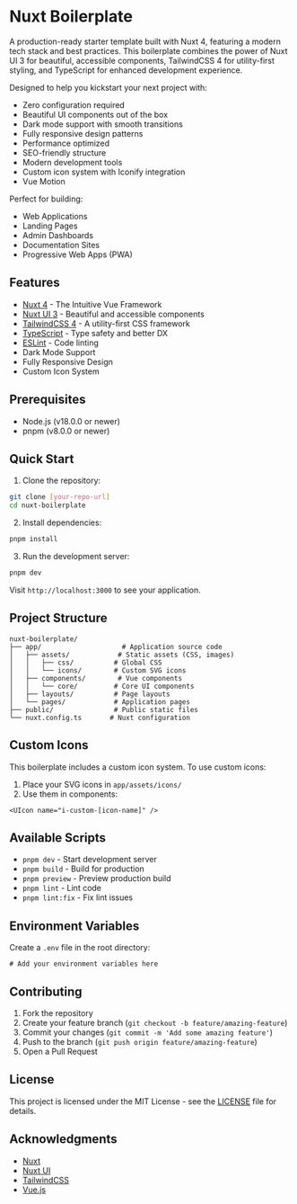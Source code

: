 # Nuxt Boilerplate

A production-ready starter template built with Nuxt 4, featuring a modern tech stack and best practices. This boilerplate combines the power of Nuxt UI 3 for beautiful, accessible components, TailwindCSS 4 for utility-first styling, and TypeScript for enhanced development experience.

Designed to help you kickstart your next project with:
- Zero configuration required
- Beautiful UI components out of the box
- Dark mode support with smooth transitions
- Fully responsive design patterns
- Performance optimized
- SEO-friendly structure
- Modern development tools
- Custom icon system with Iconify integration
- Vue Motion

Perfect for building:
- Web Applications
- Landing Pages
- Admin Dashboards
- Documentation Sites
- Progressive Web Apps (PWA)

## Features

- [Nuxt 4](https://nuxt.com) - The Intuitive Vue Framework
- [Nuxt UI 3](https://ui.nuxt.com) - Beautiful and accessible components
- [TailwindCSS 4](https://tailwindcss.com) - A utility-first CSS framework
- [TypeScript](https://www.typescriptlang.org/) - Type safety and better DX
- [ESLint](https://eslint.org/) - Code linting
- Dark Mode Support
- Fully Responsive Design
- Custom Icon System

## Prerequisites

- Node.js (v18.0.0 or newer)
- pnpm (v8.0.0 or newer)

## Quick Start

1. Clone the repository:
```bash
git clone [your-repo-url]
cd nuxt-boilerplate
```

2. Install dependencies:
```bash
pnpm install
```

3. Run the development server:
```bash
pnpm dev
```

Visit `http://localhost:3000` to see your application.

## Project Structure

```
nuxt-boilerplate/
├── app/                    # Application source code
│   ├── assets/            # Static assets (CSS, images)
│   │   ├── css/          # Global CSS
│   │   └── icons/        # Custom SVG icons
│   ├── components/        # Vue components
│   │   └── core/         # Core UI components
│   ├── layouts/          # Page layouts
│   └── pages/            # Application pages
├── public/               # Public static files
└── nuxt.config.ts       # Nuxt configuration
```

## Custom Icons

This boilerplate includes a custom icon system. To use custom icons:

1. Place your SVG icons in `app/assets/icons/`
2. Use them in components:
```vue
<UIcon name="i-custom-[icon-name]" />
```

## Available Scripts

- `pnpm dev` - Start development server
- `pnpm build` - Build for production
- `pnpm preview` - Preview production build
- `pnpm lint` - Lint code
- `pnpm lint:fix` - Fix lint issues

## Environment Variables

Create a `.env` file in the root directory:

```env
# Add your environment variables here
```

## Contributing

1. Fork the repository
2. Create your feature branch (`git checkout -b feature/amazing-feature`)
3. Commit your changes (`git commit -m 'Add some amazing feature'`)
4. Push to the branch (`git push origin feature/amazing-feature`)
5. Open a Pull Request

## License

This project is licensed under the MIT License - see the [LICENSE](LICENSE) file for details.

## Acknowledgments

- [Nuxt](https://nuxt.com)
- [Nuxt UI](https://ui.nuxt.com)
- [TailwindCSS](https://tailwindcss.com)
- [Vue.js](https://vuejs.org)
